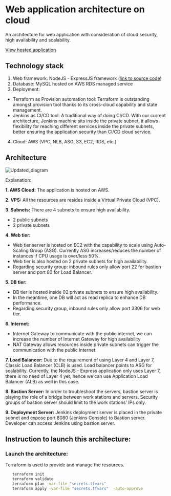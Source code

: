# Web application architecture on cloud
An architecture for web application with consideration of cloud security, high availability and scalability.

[View hosted application](http://kswong-stag-myelb-2123514043.us-east-1.elb.amazonaws.com/)

## Technology stack
1. Web framework: NodeJS - ExpressJS framework ([link to source code](https://github.com/kangsheng89/nodejs-mysql-crud))
2. Database: MySQL hosted on AWS RDS managed service
3. Deployment: 
- Terraform as Provision automation tool: Terraform is outstanding amongst provision tool thanks to its cross-cloud capability and state management. 
- Jenkins as CI/CD tool: A traditional way of doing CI/CD. With our current architecture, Jenkins machine sits inside the private subnet, it allows flexibility for reaching different services inside the private subnets, better ensuring the application security than CI/CD cloud service. 
4. Cloud: AWS (VPC, NLB, ASG, S3, EC2, RDS, etc.)

## Architecture


![Updated_diagram](https://user-images.githubusercontent.com/12370490/129582299-94e52ace-efa0-4fc4-bcf6-8b8cd9b5c302.png)

    
Explanation:
 
**1. AWS Cloud:**
The application is hosted on AWS.

**2. VPS:**
All the resources are resides inside a Virtual Private Cloud (VPC).

**3. Subnets:**
There are 4 subnets to ensure high availability.
- 2 public subnets
- 2 private subnets

**4. Web tier:**
- Web tier server is hosted on EC2 with the capability to scale using Auto-Scaling Group (ASG). Currently ASG increases/reduces the number of instances if CPU usage is over/less 50%.
- Web tier is also hosted on 2 private subnets for high availability.
- Regarding security group: inbound rules only allow port 22 for bastion server and port 80 for Load Balancer.

**5. DB tier:**
- DB tier is hosted inside 02 private subnets to ensure high availability.
- In the meantime, one DB will act as read replica to enhance DB performance.
- Regarding security group, inbound rules only allow port 3306 for web tier.

**6. Internet:**
- Internet Gateway to communicate with the public internet, we can increase the number of Internet Gateway for high availability
- NAT Gateway allows resources inside private subnets can trigger the communication with the public internet

**7. Load Balancer:**
Due to the requirement of using Layer 4 and Layer 7, Classic Load Balancer (CLB) is used.
Load balancer points to ASG for scalability.
Currently, the NodeJS - Express application only uses Layer 7, there is no need of Layer 4 yet, hence we can use Application Load Balancer (ALB) as well in this case.

**8. Bastion Server:**
In order to troubleshoot the servers, bastion server is playing the role of a bridge between work stations and servers. Security groups of bastion server should limit to the work stations' IPs only.

**9. Deployment Server:**
Jenkins deployment server is placed in the private subnet and expose port 8080 (Jenkins Console) to Bastion server. Developer can access Jenkins using bastion server.


## Instruction to launch this architecture:
   
### Launch the architecture:
Terraform is used to provide and manage the resources.
 
 ```bash
    terraform init
    terraform validate
    terraform plan -var-file "secrets.tfvars" 
    terraform apply -var-file "secrets.tfvars"  -auto-approve
```





